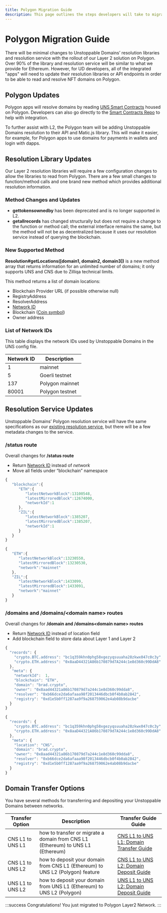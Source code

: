 ```yaml
---
title: Polygon Migration Guide
description: This page outlines the steps developers will take to migrate to Polygon and support Unstoppable domains on Polygon L2 network.
---
```


# Polygon Migration Guide

There will be minimal changes to Unstoppable Domains’ resolution libraries and resolution service with the rollout of our Layer 2 solution on Polygon. Over 90% of the library and resolution service will be similar to what we provide for Ethereum. However, for UD developers, all of the integrated "apps" will need to update their resolution libraries or API endpoints in order to be able to read and resolve NFT domains on Polygon.

## Polygon Updates

Polygon apps will resolve domains by reading [UNS Smart Contracts](../developer-toolkit/smart-contracts/uns-smart-contracts.md#interfaces) housed on Polygon. Developers can also go directly to the [Smart Contracts Repo](https://github.com/unstoppabledomains/uns/blob/main/Contracts.md) to help with integration.

To further assist with L2, the Polygon team will be adding Unstoppable Domains resolution to their API and Matic.js library. This will make it easier, for example, for Polygon apps to use domains for payments in wallets and login with dapps.

## Resolution Library Updates

Our Layer 2 resolution libraries will require a few configuration changes to allow the libraries to read from Polygon. There are a few small changes to function/method calls and one brand new method which provides additional resolution information.

### Method Changes and Updates

* **gettokensownedby** has been deprecated and is no longer supported in L2.
* **getallrecords** has changed structurally but does not require a change to the function or method call; the external interface remains the same, but the method will not be as decentralized because it uses our resolution service instead of querying the blockchain.

### New Supported Method

**Resolution#getLocations(\[domain1, domain2, domain3])** is a new method array that returns information for an unlimited number of domains; it only supports UNS and CNS due to Zilliqa technical limits.

This method returns a list of domain locations:

* Blockchain Provider URL (if possible otherwise null)
* RegistryAddress
* ResolverAddress
* [Network ID](https://chainlist.org)
* Blockchain ([Coin symbol](https://github.com/satoshilabs/slips/blob/master/slip-0044.md))
* Owner address

### List of Network IDs

This table displays the network IDs used by Unstoppable Domains in the UNS config file.

| Network ID | Description     |
| ---------- | --------------- |
| 1          | mainnet         |
| 5          | Goerli testnet |
| 137        | Polygon mainnet |
| 80001      | Polygon testnet |

## Resolution Service Updates

Unstoppable Domains’ Polygon resolution service will have the same specifications as our [existing resolution service](http://resolve.unstoppabledomains.com/api-docs/), but there will be a few metadata changes to the service.

### /status route

Overall changes for **/status route**

* Return [Network ID](https://chainlist.org) instead of _network_
* Move all fields under “blockchain” namespace

```javascript NEW Response
{
   "blockchain":{
      "ETH":{
         "latestNetworkBlock":13100548,
         "latestMirroredBlock":12674000,
         "networkId":1
      },
      "ZIL":{
         "latestNetworkBlock":1385207,
         "latestMirroredBlock":1385207,
         "networkId":1
      }
   }
}
```

```javascript OLD response
{
   "ETH":{
      "latestNetworkBlock":13230550,
      "latestMirroredBlock":13230530,
      "network":"mainnet"
   },
   "ZIL":{
      "latestNetworkBlock":1433099,
      "latestMirroredBlock":1433091,
      "network":"mainnet"
   }
}
```

### /domains and /domains/\<domain name> routes

Overall changes for **/domain and /domains\<domain name> routes**

* Return [Network ID](https://chainlist.org) instead of location field
* Add blockchain field to store data about Layer 1 and Layer 2

```javascript NEW response
{
  "records": {
    "crypto.BTC.address": "bc1q359khn0phg58xgezyqsuuaha28zkwx047c0c3y",
    "crypto.ETH.address": "0x8aaD44321A86b170879d7A244c1e8d360c99DdA8"
  },
   "meta": {
    "networkId":  1,
    "blockchain": "ETH",
    "domain": "brad.crypto",
    "owner": "0x8aad44321a86b170879d7a244c1e8d360c99dda8",
    "resolver": "0xb66dce2da6afaaa98f2013446dbcb0f4b0ab2842",
    "registry": "0xd1e5b0ff1287aa9f9a268759062e4ab08b9dacbe"
  }
}
```

```javascript OLD Response
{
  "records": {
    "crypto.BTC.address": "bc1q359khn0phg58xgezyqsuuaha28zkwx047c0c3y",
    "crypto.ETH.address": "0x8aaD44321A86b170879d7A244c1e8d360c99DdA8"
  },
   "meta": {
    "location": "CNS",
    "domain": "brad.crypto",
    "owner": "0x8aad44321a86b170879d7a244c1e8d360c99dda8",
    "resolver": "0xb66dce2da6afaaa98f2013446dbcb0f4b0ab2842",
    "registry": "0xd1e5b0ff1287aa9f9a268759062e4ab08b9dacbe"
  }
}
```

## Domain Transfer Options

You have several methods for transferring and depositing your Unstoppable Domains between networks.

| Transfer Option                          | Description                                                                                                                   | Transfer Guide Guide                                                   |
| ------------------------------------------ | ------------------------------------------------------------------------------------------------------------------------------------- | -------------------------------------------------------------------- |
| CNS L1 to UNS L1    | how to transfer or migrate a domain from CNS L1 (Ethereum) to UNS L1 (Ethereum)                                                | [CNS L1 to UNS L1: Domain Transfer Guide](cns1-to-uns1.md)       |
| CNS L1 to UNS L2    | how to deposit your domain from CNS L1 (Ethereum) to UNS L2 (Polygon) feature                                                  | [CNS L1 to UNS L2: Domain Deposit Guide](cns1-to-uns2.md) |
| UNS L1 to UNS L2  | how to deposit your domain from UNS L1 (Ethereum) to UNS L2 (Polygon)                                                              | [UNS L1 to UNS L2: Domain Deposit Guide](uns1-to-uns2.md)                             |

:::success Congratulations!
You just migrated to Polygon Layer2 Network.
:::